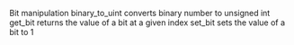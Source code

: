 Bit manipulation
binary_to_uint converts binary number to unsigned int
get_bit returns the value of a bit at a given index
set_bit sets the value of a bit to 1
